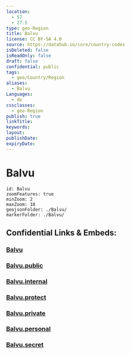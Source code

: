 ```yaml
---
location:
  - 57
  - 27.5
type: geo-Region
title: Balvu
license: CC BY-SA 4.0
source: https://datahub.io/core/country-codes
isDeleted: false
isReadOnly: false
draft: false
confidential: public
tags:
  - geo/Country/Region
aliases:
  - Balvu
Languages:
  - de
cssclasses:
  - geo-Region
publish: true
linkTitle:
keywords:
layout:
publishDate:
expiryDate:
---
```


# Balvu

```leaflet
id: Balvu
zoomFeatures: true 
minZoom: 2 
maxZoom: 18
geojsonFolder: ./Balvu/
markerFolder: ./Balvu/
```


## Confidential Links & Embeds: 

### [Balvu](/_Standards/Earth/Continent/Europe/Europe~North/Latvia/Regions~Latvia/Latgale/counties~Latgale/Balvu.md) 

### [Balvu.public](/_public/Earth/Continent/Europe/Europe~North/Latvia/Regions~Latvia/Latgale/counties~Latgale/Balvu.public.md) 

### [Balvu.internal](/_internal/Earth/Continent/Europe/Europe~North/Latvia/Regions~Latvia/Latgale/counties~Latgale/Balvu.internal.md) 

### [Balvu.protect](/_protect/Earth/Continent/Europe/Europe~North/Latvia/Regions~Latvia/Latgale/counties~Latgale/Balvu.protect.md) 

### [Balvu.private](/_private/Earth/Continent/Europe/Europe~North/Latvia/Regions~Latvia/Latgale/counties~Latgale/Balvu.private.md) 

### [Balvu.personal](/_personal/Earth/Continent/Europe/Europe~North/Latvia/Regions~Latvia/Latgale/counties~Latgale/Balvu.personal.md) 

### [Balvu.secret](/_secret/Earth/Continent/Europe/Europe~North/Latvia/Regions~Latvia/Latgale/counties~Latgale/Balvu.secret.md)

